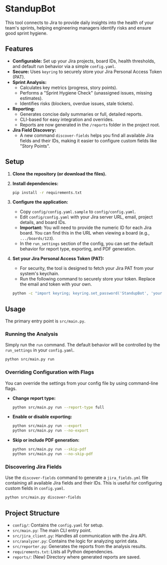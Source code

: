 # StandupBot

This tool connects to Jira to provide daily insights into the health of your team's sprints, helping engineering managers identify risks and ensure good sprint hygiene.

## Features

- **Configurable:** Set up your Jira projects, board IDs, health thresholds, and default run behavior via a simple `config.yaml`.
- **Secure:** Uses `keyring` to securely store your Jira Personal Access Token (PAT).
- **Sprint Analysis:**
  - Calculates key metrics (progress, story points).
  - Performs a "Sprint Hygiene Check" (unassigned issues, missing estimates).
  - Identifies risks (blockers, overdue issues, stale tickets).
- **Reporting:**
  - Generates concise daily summaries or full, detailed reports.
  - CLI-based for easy integration and overrides.
  - Reports are now generated in the `/reports` folder in the project root.
- **Jira Field Discovery:**
  - A new command `discover-fields` helps you find all available Jira fields and their IDs, making it easier to configure custom fields like "Story Points".

## Setup

1.  **Clone the repository (or download the files).**

2.  **Install dependencies:**
    ```bash
    pip install -r requirements.txt
    ```

3.  **Configure the application:**
    - Copy `config/config.yaml.sample` to `config/config.yaml`.
    - Edit `config/config.yaml` with your Jira server URL, email, project details, and board IDs.
    - **Important:** You will need to provide the numeric ID for each Jira board. You can find this in the URL when viewing a board (e.g., `.../boards/123`).
    - In the `run_settings` section of the config, you can set the default behavior for report type, exporting, and PDF generation.

4.  **Set your Jira Personal Access Token (PAT):**
    - For security, the tool is designed to fetch your Jira PAT from your system's keychain.
    - Run the following command to securely store your token. Replace the email and token with your own.
    ```bash
    python -c "import keyring; keyring.set_password('StandupBot', 'your-email@example.com', 'YOUR_JIRA_PAT')"
    ```

## Usage

The primary entry point is `src/main.py`.

### Running the Analysis

Simply run the `run` command. The default behavior will be controlled by the `run_settings` in your `config.yaml`.

```bash
python src/main.py run
```

### Overriding Configuration with Flags

You can override the settings from your config file by using command-line flags.

-   **Change report type:**
    ```bash
    python src/main.py run --report-type full
    ```

-   **Enable or disable exporting:**
    ```bash
    python src/main.py run --export
    python src/main.py run --no-export
    ```

-   **Skip or include PDF generation:**
    ```bash
    python src/main.py run --skip-pdf
    python src/main.py run --no-skip-pdf
    ```

### Discovering Jira Fields

Use the `discover-fields` command to generate a `jira_fields.yml` file containing all available Jira fields and their IDs. This is useful for configuring custom fields in `config.yaml`.

```bash
python src/main.py discover-fields
```

## Project Structure

- `config/`: Contains the `config.yaml` for setup.
- `src/main.py`: The main CLI entry point.
- `src/jira_client.py`: Handles all communication with the Jira API.
- `src/analyzer.py`: Contains the logic for analyzing sprint data.
- `src/reporter.py`: Generates the reports from the analysis results.
- `requirements.txt`: Lists all Python dependencies.
- `reports/`: (New) Directory where generated reports are saved.